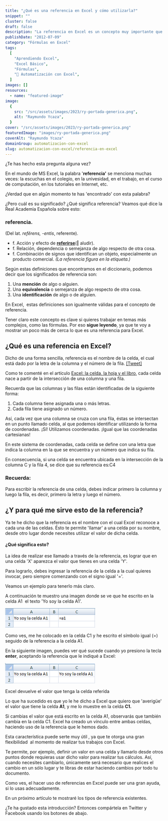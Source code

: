 ```yaml
---
title: "¿Qué es una referencia en Excel y cómo utilizarla?"
snippet: ""
cluster: false
draft: false
description: "La referencia en Excel es un concepto muy importante que tienes que comprender, antes de empezar con las fórmulas. ¿Te animas?"
publishDate: "2012-07-09"
category: "Fórmulas en Excel"
tags:
  [
    "Aprendiendo Excel",
    "Excel Básico",
    "Fórmulas",
    "🤖 Automatización con Excel",
  ]
images: []
resources:
  - name: "featured-image"
image:
  {
    src: "/src/assets/images/2023/ry-portada-generica.png",
    alt: "Raymundo Ycaza",
  }
cover: "/src/assets/images/2023/ry-portada-generica.png"
featuredImage: "images/ry-portada-generica.png"
coverAlt: "Raymundo Ycaza"
domainGroup: automatizacion-con-excel
slug: automatizacion-con-excel/referencia-en-excel
---
```


¿Te has hecho esta pregunta alguna vez?

En el mundo de MS Excel, la palabra '**referencia'** se menciona muchas veces: la escuchas en el colegio, en la univesidad, en el trabajo, en el curso de computación, en los tutoriales en Internet, etc.

¿Verdad que en algún momento te has 'encontrado' con esta palabra?

¿Pero cuál es su significado? ¿Qué significa referencia? Veamos qué dice la Real Academia Española sobre esto:

### referencia.

(Del lat. _refĕrens, -entis_, referente).

- f. Acción y efecto de [**referirse**](http://lema.rae.es/drae/srv/search?id=ZdXhBTxqGDXX2hkm7WSS#0_7)(‖ aludir).
- f. Relación, dependencia o semejanza de algo respecto de otra cosa.
- f. Combinación de signos que identifican un objeto, especialmente un producto comercial. _(La referencia figura en la etiqueta.)_

Según estas definiciones que encontramos en el diccionario, podemos decir que los significados de referencia son:

1. Una **mención** de algo o alguien.
2. Una **equivalencia** o semejanza de algo respecto de otra cosa.
3. Una **identificación** de algo o de alguien.

En Excel,  estas definiciones son igualmente válidas para el concepto de referencia.

Tener claro este concepto es clave si quieres trabajar en temas más complejos, como las fórmulas. Por eso **sigue leyendo**, ya que te voy a mostrar un poco más de cerca lo que es una referencia para Excel.

## ¿Qué es una referencia en Excel?

Dicho de una forma sencilla, referencia es el nombre de la celda, el cual está dado por la letra de la columna y el número de la fila. [\[Tweet\]](http://twitter.com/home?status=[..]+referencia+es+el+nombre+de+la+celda,+el+cual+está+dado+por+la+letra+de+la+columna+y+el+número+de+la+fila.+->+https://www.raymundoycaza.com/?p=329 "Envíar a Twitter")

Como te comenté en el artículo [Excel: la celda, la hoja y el libro](https://www.raymundoycaza.com/excel-basico/celda-hoja-libro.html "Excel: La celda, la hoja y el libro."), cada celda nace a partir de la intersección de una columna y una fila.

Recuerda que las columnas y las filas están identificadas de la siguiente forma:

1. Cada columna tiene asignada una o más letras.
2. Cada fila tiene asignado un número.

Así, cada vez que una columna se cruza con una fila, éstas se intersectan en un punto llamado celda, al que podemos identificar utilizando la forma de coordenadas. ¡Sí! Utilizamos coordenadas. ¡Igual que las coordenadas cartesianas!

En este sistema de coordenadas, cada celda se define con una letra que indica la columna en la que se encuentra y un número que indica su fila.

En consecuencia, si una celda se encuentra ubicada en la intersección de la columna C y la fila 4, se dice que su referencia es:C4

### Recuerda:

Para escribir la referencia de una celda, debes indicar primero la columna y luego la fila, es decir, primero la letra y luego el número.

## ¿Y para qué me sirve esto de la referencia?

Ya te he dicho que la referencia es el nombre con el cual Excel reconoce a cada una de las celdas. Ésto te permite 'llamar' a una celda por su nombre, desde otro lugar donde necesites utilizar el valor de dicha celda.

#### ¿Qué significa esto?

La idea de realizar ese llamado a través de la referencia, es lograr que en una celda 'X' aparezca el valor que tienes en una celda 'Y'.

Para lograrlo, debes ingresar la referencia de la celda a la cual quieres invocar, pero siempre comenzando con el signo igual '='.

Veamos un ejemplo para tenerlo más claro.

A continuación te muestro una imagen donde se ve que he escrito en la celda A1  el texto 'Yo soy la celda A1'.

![Ingresando una referencia](/src/assets/images/2023/referencia-ejemplo11.png "Ingresando una referencia")

Como ves, me he colocado en la celda C1 y he escrito el símbolo igual (=) seguido de la referencia a la celda A1.

En la siguiente imagen, puedes ver qué sucede cuando yo presiono la tecla **enter**, aceptando la referencia que le indiqué a Excel:

![Nos devuelve el valor de la celda referida](/src/assets/images/2023/referencia-ejemplo21.png "Nos devuelve el valor de la celda referida")

Excel devuelve el valor que tenga la celda referida

Lo que ha sucedido es que yo le he dicho a Excel que quiero que 'averigüe' el valor que tiene la celda **A1**, y me lo muestre en la celda **C1.**

Si cambias el valor que está escrito en la celda A1, observarás que también cambia en la celda C1. Excel ha creado un vínculo entre ambas celdas, haciendo uso de la referencia que le hemos dado.

Esta característica puede serte muy útil , ya que te otorga una gran flexibilidad  al momento de realizar tus trabajos con Excel.

Te permite, por ejemplo, definir un valor en una celda y llamarlo desde otros puntos donde requieras usar dicho valor para realizar tus cálculos. Así, cuando necesites cambiarlo, únicamente será necesario que realices el cambio en un sólo lugar y te libras de estar haciendo cambios por todo tu documento.

Como ves, el hacer uso de referencias en Excel puede ser una gran ayuda, si lo usas adecuadamente.

En un próximo artículo te mostraré los tipos de referencia existentes.

¿Te ha gustado esta introducción? Entonces compártela en Twitter y Facebook usando los botones de abajo.
